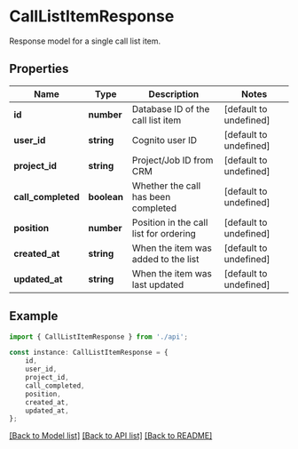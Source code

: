 # CallListItemResponse

Response model for a single call list item.

## Properties

Name | Type | Description | Notes
------------ | ------------- | ------------- | -------------
**id** | **number** | Database ID of the call list item | [default to undefined]
**user_id** | **string** | Cognito user ID | [default to undefined]
**project_id** | **string** | Project/Job ID from CRM | [default to undefined]
**call_completed** | **boolean** | Whether the call has been completed | [default to undefined]
**position** | **number** | Position in the call list for ordering | [default to undefined]
**created_at** | **string** | When the item was added to the list | [default to undefined]
**updated_at** | **string** | When the item was last updated | [default to undefined]

## Example

```typescript
import { CallListItemResponse } from './api';

const instance: CallListItemResponse = {
    id,
    user_id,
    project_id,
    call_completed,
    position,
    created_at,
    updated_at,
};
```

[[Back to Model list]](../README.md#documentation-for-models) [[Back to API list]](../README.md#documentation-for-api-endpoints) [[Back to README]](../README.md)
